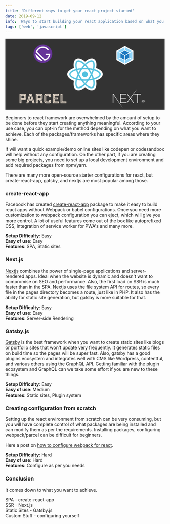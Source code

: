 ```yaml
---
title: 'Different ways to get your react project started'
date: 2019-09-12
info: 'Ways to start building your react application based on what you want to achieve'
tags: ['web', 'javascript']
---
```


![React Gatbsy Nextjs](featured-image.png)

Beginners to react framework are overwhelmed by the amount of setup to be done before they start creating anything meaningful. According to your use case, you can opt-in for the method depending on what you want to achieve. Each of the packages/frameworks has specific areas where they shine.

If will want a quick example/demo online sites like codepen or codesandbox will help without any configuration. On the other part, if you are creating some big projects, you need to set up a local development environment and add required packages from npm/yarn.

There are many more open-source starter configurations for react, but create-react-app, gatsby, and nextjs are most popular among those.

### create-react-app

Facebook has created [create-react-app](https://github.com/facebook/create-react-app) package to make it easy to build react apps without Webpack or babel configurations. Once you need more customization to webpack configuration you can eject, which will give you more control. A lot of useful features come out of the box like autoprefixed CSS, integration of service worker for PWA's and many more.

**Setup Difficulty**: Easy <br />
**Easy of use**: Easy <br />
**Features**: SPA, Static sites <br />

### Next.js

[Nextjs](https://nextjs.org/) combines the power of single-page applications and server-rendered apps. Ideal when the website is dynamic and doesn't want to compromise on SEO and performance. Also, the first load on SSR is much faster than in the SPA. Nextjs uses the file system API for routes, so every file in the pages directory becomes a route, just like in PHP.
It also has the ability for static site generation, but gatsby is more suitable for that.

**Setup Difficulty**: Easy <br />
**Easy of use**: Easy <br />
**Features**: Server-side Rendering <br />

### Gatsby.js

[Gatsby](https://www.gatsbyjs.org/) is the best framework when you want to create static sites like blogs or portfolio sites that won't update very frequently. It generates static files on build time so the pages will be super fast. Also, gatsby has a good plugins ecosystem and integrates well with CMS like Wordpress, contentful, and various others using the GraphQL API. Getting familiar with the plugin ecosystem and GraphQL can we take some effort if you are new to these things.

**Setup Difficulty**: Easy <br />
**Easy of use**: Medium <br />
**Features**: Static sites, Plugin system <br />

### Creating configuration from scratch

Setting up the react environment from scratch can be very consuming, but you will have complete control of what packages are being installed and can modify them as per the requirements. Installing packages, configuring webpack/parcel can be difficult for beginners.

Here a post on [how to configure webpack for react](https://blog.logrocket.com/versatile-webpack-configurations-for-your-react-application-e6ebf6615cc/). 

**Setup Difficulty**: Hard <br />
**Easy of use**: Hard <br />
**Features**: Configure as per you needs <br />

### Conclusion

It comes down to what you want to achieve.

SPA - create-react-app <br />
SSR - Next.js <br />
Static Sites - Gatsby.js <br />
Custom Stuff - configuring yourself
